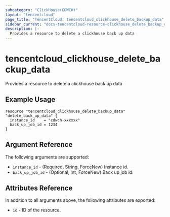 ```yaml
---
subcategory: "ClickHouse(CDWCH)"
layout: "tencentcloud"
page_title: "TencentCloud: tencentcloud_clickhouse_delete_backup_data"
sidebar_current: "docs-tencentcloud-resource-clickhouse_delete_backup_data"
description: |-
  Provides a resource to delete a clickhouse back up data
---
```


# tencentcloud_clickhouse_delete_backup_data

Provides a resource to delete a clickhouse back up data

## Example Usage

```hcl
resource "tencentcloud_clickhouse_delete_backup_data" "delete_back_up_data" {
  instance_id    = "cdwch-xxxxxx"
  back_up_job_id = 1234
}
```

## Argument Reference

The following arguments are supported:

* `instance_id` - (Required, String, ForceNew) Instance id.
* `back_up_job_id` - (Optional, Int, ForceNew) Back up job id.

## Attributes Reference

In addition to all arguments above, the following attributes are exported:

* `id` - ID of the resource.



